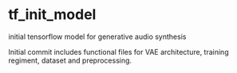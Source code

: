 # tf_init_model
initial tensorflow model for generative audio synthesis

Initial commit includes functional files for VAE architecture, training regiment, dataset and preprocessing.
